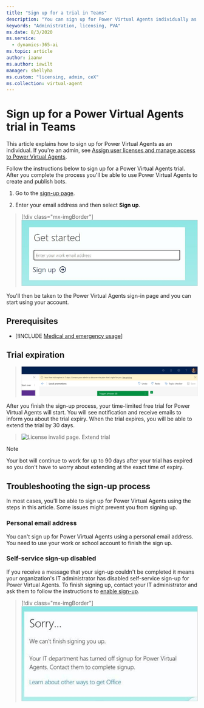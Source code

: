 ```yaml
---
title: "Sign up for a trial in Teams"
description: "You can sign up for Power Virtual Agents individually as a trial if you're not an admin of an organization."
keywords: "Administration, licensing, PVA"
ms.date: 8/3/2020
ms.service:
  - dynamics-365-ai
ms.topic: article
author: iaanw
ms.author: iawilt
manager: shellyha
ms.custom: "licensing, admin, ceX"
ms.collection: virtual-agent
---
```




# Sign up for a Power Virtual Agents trial  in Teams

This article explains how to sign up for Power Virtual Agents as an individual. If you're an admin, see [Assign user licenses and manage access to Power Virtual Agents](requirements-licensing-teams.md).

Follow the instructions below to sign up for a Power Virtual Agents trial. After you complete the process you'll be able to use Power Virtual Agents to create and publish bots. 

1. Go to the [sign-up page](https://go.microsoft.com/fwlink/?LinkId=2107702).

2. Enter your email address and then select **Sign up**.

> [!div class="mx-imgBorder"]
> ![sign up portal get started](media/sign-up-get-started-teams.png)

You'll then be taken to the Power Virtual Agents sign-in page and you can start using your account.

## Prerequisites

- [!INCLUDE [Medical and emergency usage](includes/pva-usage-limitations-teams.md)]



## Trial expiration
> ![Trial expiration notification](media/trial_expiration_notification-teams.png)

After you finish the sign-up process, your time-limited free trial for Power Virtual Agents will start. You will see notification and receive emails to inform you about the trial expiry. When the trial expires, you will be able to extend the trial by 30 days. 

> ![License invalid page. Extend trial](media/extend_trial_screen-teams.png)

> [!NOTE]
> Your bot will continue to work for up to 90 days after your trial has expired so you don't have to worry about extending at the exact time of expiry. 

## Troubleshooting the sign-up process
In most cases, you'll be able to sign up for Power Virtual Agents using the steps in this article. Some issues might prevent you from signing up. 

### Personal email address 
You can't sign up for Power Virtual Agents using a personal email address. You need to use your work or school account to finish the sign up.

### Self-service sign-up disabled
If you receive a message that your sign-up couldn't be completed it means your organization's IT administrator has disabled self-service sign-up for Power Virtual Agents. To finish signing up, contact your IT administrator and ask them to follow the instructions to [enable sign-up](requirements-licensing-teams.md#trial-plans).

> [!div class="mx-imgBorder"]
> ![Viral sign up disabled with message saying Sorry we can't finish signing you up](media/licensing-sign-up-disabled-teams.png)
